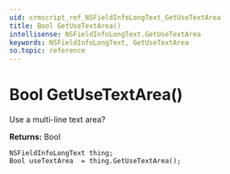 ```yaml
---
uid: crmscript_ref_NSFieldInfoLongText_GetUseTextArea
title: Bool GetUseTextArea()
intellisense: NSFieldInfoLongText.GetUseTextArea
keywords: NSFieldInfoLongText, GetUseTextArea
so.topic: reference
---
```


# Bool GetUseTextArea()

Use a multi-line text area?

**Returns:** Bool

```crmscript
NSFieldInfoLongText thing;
Bool useTextArea  = thing.GetUseTextArea();
```

